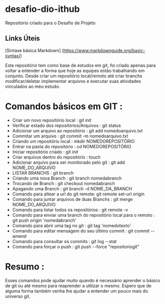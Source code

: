 # desafio-dio-ithub
 Repositório criado para o Desafio de Projeto

## Links Úteis
[Sintaxe básica Markdown] (https://www.markdownguide.org/basic-syntax/)


 Este repositório tem como base de estudos em git, foi criado apenas para voltar a entender a forma que hoje as equipes estão trabalhando em conjunto.
 Desde criar um repositório local/remoto até criar branchs modificar/deletar implementar arquivos e executar suas atividades vinculados ao meu estudo.


# Comandos básicos em GIT : 

- Criar um novo repositório local : git init
- Verificar estado dos repositórios/Arquivos : git status 
- Adicionar um arquivo ao repositório : git add nomedoarquivo.txt
- Commitar um arquivo : git commit -m nomedoarquivo.txt 
- Criando um repositório local : mkdir NOMEDOREPOSITÓRIO
- Entrar na pasta do repositório : cd NOMEDOREPOSITÓRIO
- Iniciar repositório criado : git init
- Criar arquivos dentro do repositório : touch
- Adicionar arquivo para ser monitorado pelo git : git add NOME_DO_ARQUIVO
- LISTAR BRANCHS : git branch
- Criando uma nova Branch : git branch nomedabranch
- Trocando de Branch : git checkout nomedabranch
- Apagando uma Branch : git branch -d NOME_DA_BRANCH
- Comando para altear a url do git remote: git remote set-url origin
- Comando para juntar arquivos de duas Branchs : git merge NOME_DO_ARQUIVO
- Comando para listar todos os repositórios : git remote -v
- Comando para enviar uma branch do repositório local para o remoto : git push origin 'nomedabranch'
- Comando para abrir uma tag no git : git tag 'nomedotexto'
- Comando para editar mensagem do seu último commit : git commit --amend 
- Comando para consultar os commits : git log --stat
- Comando para forçar o push : git push --force "repositoriogit"
 
# Resumo : 

Esses comandos pode ajudar muito quando é necessário aprender o básico de git ou até mesmo para reaprender a utilizar o mesmo.
Espero que de alguma forma também venha lhe ajudar a entender um pouco mais do universo git.
